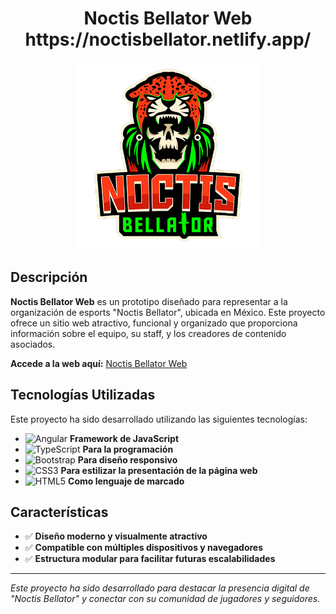 <div align="center">
  <h1>Noctis Bellator Web<br>https://noctisbellator.netlify.app/</h1>
  <img src="https://github.com/Guido-Romano/Noctis-Web/blob/main/src/assets/noctis_bellator_logo.png" alt="Noctis Bellator Logo" width="300">
</div>

## Descripción

**Noctis Bellator Web** es un prototipo diseñado para representar a la organización de esports "Noctis Bellator", ubicada en México. Este proyecto ofrece un sitio web atractivo, funcional y organizado que proporciona información sobre el equipo, su staff, y los creadores de contenido asociados.

**Accede a la web aquí:** [Noctis Bellator Web](https://noctisbellator.netlify.app/)

## Tecnologías Utilizadas

Este proyecto ha sido desarrollado utilizando las siguientes tecnologías:

- ![Angular](https://img.shields.io/badge/Angular-DD0031?style=for-the-badge&logo=angular&logoColor=white) **Framework de JavaScript**
- ![TypeScript](https://img.shields.io/badge/TypeScript-007ACC?style=for-the-badge&logo=typescript&logoColor=white) **Para la programación**
- ![Bootstrap](https://img.shields.io/badge/Bootstrap-7952B3?style=for-the-badge&logo=bootstrap&logoColor=white) **Para diseño responsivo**
- ![CSS3](https://img.shields.io/badge/CSS3-1572B6?style=for-the-badge&logo=css3&logoColor=white) **Para estilizar la presentación de la página web**
- ![HTML5](https://img.shields.io/badge/HTML5-E34F26?style=for-the-badge&logo=html5&logoColor=white) **Como lenguaje de marcado**

## Características

- ✅ **Diseño moderno y visualmente atractivo**
- ✅ **Compatible con múltiples dispositivos y navegadores**
- ✅ **Estructura modular para facilitar futuras escalabilidades**

---

*Este proyecto ha sido desarrollado para destacar la presencia digital de "Noctis Bellator" y conectar con su comunidad de jugadores y seguidores.*
